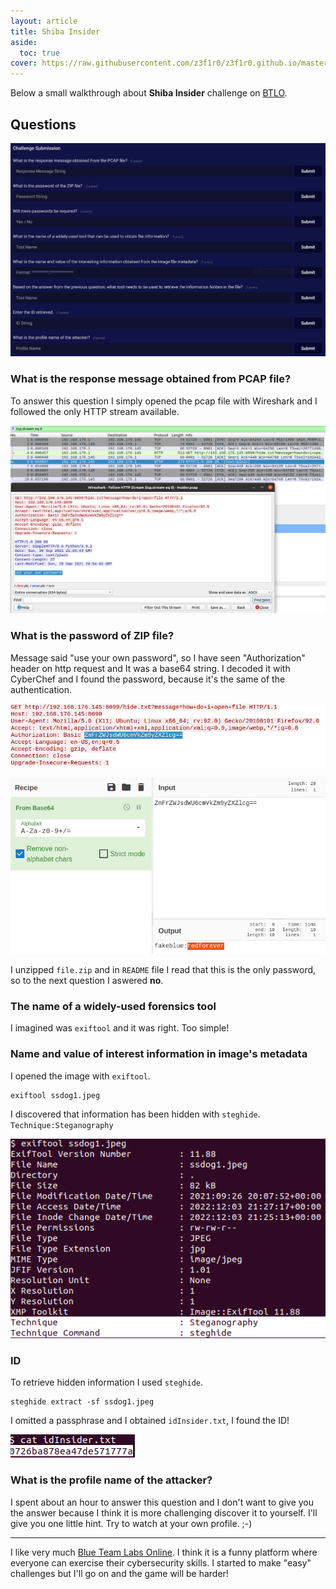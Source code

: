 ```yaml
---
layout: article
title: Shiba Insider
aside:
  toc: true
cover: https://raw.githubusercontent.com/z3f1r0/z3f1r0.github.io/master/img/shiba/dog.jpeg
---
```

Below a small walkthrough about **Shiba Insider** challenge on [BTLO](https://blueteamlabs.online/).

## Questions
![Alt text](https://raw.githubusercontent.com/z3f1r0/z3f1r0.github.io/master/img/shiba/0.png)

### What is the response message obtained from PCAP file?
To answer this question I simply opened the pcap file with Wireshark and I followed the only HTTP stream available.

![Alt text](https://raw.githubusercontent.com/z3f1r0/z3f1r0.github.io/master/img/shiba/1.png)

### What is the password of ZIP file?
Message said "use your own password", so I have seen "Authorization" header on http request and It was a base64 string. I decoded it with CyberChef and I found the password, because it's the same of the authentication.

![Alt text](https://raw.githubusercontent.com/z3f1r0/z3f1r0.github.io/master/img/shiba/2.png)

![Alt text](https://raw.githubusercontent.com/z3f1r0/z3f1r0.github.io/master/img/shiba/2.1.png)

I unzipped `file.zip` and in `README` file I read that this is the only password, so to the next question I aswered **no**.

### The name of a widely-used forensics tool
I imagined was `exiftool` and it was right. Too simple!

###  Name and value of interest information in image's metadata
I opened the image with `exiftool`.
```
exiftool ssdog1.jpeg
```
I discovered that information has been hidden with `steghide`.
`Technique:Steganography`

![Alt text](https://raw.githubusercontent.com/z3f1r0/z3f1r0.github.io/master/img/shiba/3.png)

### ID 
To retrieve hidden information I used `steghide`.
```
steghide extract -sf ssdog1.jpeg
```
I omitted a passphrase and I obtained `idInsider.txt`, I found the ID!

![Alt text](https://raw.githubusercontent.com/z3f1r0/z3f1r0.github.io/master/img/shiba/4.png)

### What is the profile name of the attacker?
I spent about an hour to answer this question and I don't want to give you the answer because I think it is more challenging discover it to yourself.
I'll give you one little hint. Try to watch at your own profile. ;-)

---

I like very much [Blue Team Labs Online](https://blueteamlabs.online/). I think it is a funny platform where everyone can exercise  their cybersecurity skills. I started to make "easy" challenges but I'll go on and the game will be harder!

